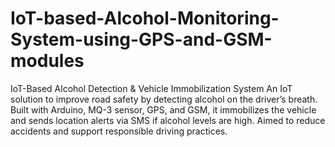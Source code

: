 # IoT-based-Alcohol-Monitoring-System-using-GPS-and-GSM-modules
IoT-Based Alcohol Detection &amp; Vehicle Immobilization System An IoT solution to improve road safety by detecting alcohol on the driver’s breath. Built with Arduino, MQ-3 sensor, GPS, and GSM, it immobilizes the vehicle and sends location alerts via SMS if alcohol levels are high. Aimed to reduce accidents and support responsible driving practices.
